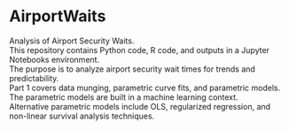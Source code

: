 # AirportWaits
Analysis of Airport Security Waits.  
This repository contains Python code, R code, and outputs in a Jupyter Notebooks environment.  
The purpose is to analyze airport security wait times for trends and predictability.  
Part 1 covers data munging, parametric curve fits, and parametric models.  
The parametric models are built in a machine learning context.  
Alternative parametric models include OLS, regularized regression, and non-linear survival analysis techniques.  

